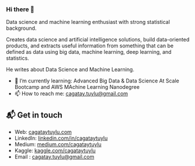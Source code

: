 ### Hi there 👋

Data science and machine learning enthusiast with strong statistical background.

Creates data science and artificial intelligence solutions, build data-oriented products, and extracts useful information from something that can be defined as data using big data, machine learning, deep learning, and statistics.

He writes about Data Science and Machine Learning.

- 🌱 I’m currently learning: Advanced Big Data & Data Science At Scale Bootcamp and AWS MAchine Learning Nanodegree
- 📫 How to reach me: cagatay.tuylu@gmail.com

## 📬 Get in touch

- Web: [cagataytuylu.com](https://cagataytuylu.com)
- LinkedIn: [linkedin.com/in/cagataytuylu](https://linkedin.com/in/cagataytuylu)
- Medium: [medium.com/cagataytuylu](https://medium.com/cagataytuylu)
- Kaggle: [kaggle.com/cagataytuylu](https://www.kaggle.com/cagataytuylu)
- Email : [cagatay.tuylu@gmail.com](mailto:cagatay.tuylu@gmail.com)
